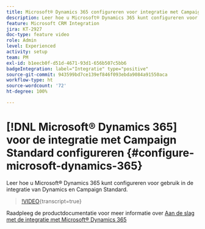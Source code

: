 ```yaml
---
title: Microsoft® Dynamics 365 configureren voor integratie met Campaign Standard
description: Leer hoe u Microsoft® Dynamics 365 kunt configureren voor gebruik in de integratie van Dynamics en Campaign Standard.
feature: Microsoft CRM Integration
jira: KT-2927
doc-type: feature video
role: Admin
level: Experienced
activity: setup
team: PM
exl-id: b1eecb0f-d51d-4671-93d1-656b507c5bb6
badgeIntegration: label="Integratie" type="positive"
source-git-commit: 943599bd7ce139ef846f093ebda9084a91550aca
workflow-type: ht
source-wordcount: '72'
ht-degree: 100%

---
```


# [!DNL Microsoft® Dynamics 365] voor de integratie met Campaign Standard configureren {#configure-microsoft-dynamics-365}

Leer hoe u Microsoft® Dynamics 365 kunt configureren voor gebruik in de integratie van Dynamics en Campaign Standard.

>[!VIDEO](https://video.tv.adobe.com/v/27637?learn=on){transcript=true}

Raadpleeg de productdocumentatie voor meer informatie over [Aan de slag met de integratie met Microsoft® Dynamics 365](https://experienceleague.adobe.com/docs/campaign-standard/using/integrating-with-adobe-cloud/campaign-and-microsoft-dynamics-365/d365-acs-get-started.html?lang=nl)
